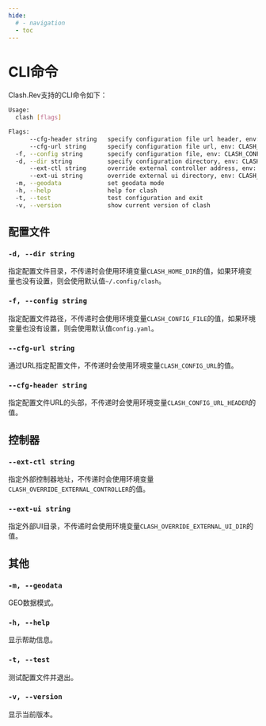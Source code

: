 ```yaml
---
hide:
  # - navigation
  - toc
---
```


# CLI命令

Clash.Rev支持的CLI命令如下：

```bash
Usage:
  clash [flags]

Flags:
      --cfg-header string   specify configuration file url header, env: CLASH_CONFIG_URL_HEADER
      --cfg-url string      specify configuration file url, env: CLASH_CONFIG_URL
  -f, --config string       specify configuration file, env: CLASH_CONFIG_FILE
  -d, --dir string          specify configuration directory, env: CLASH_HOME_DIR
      --ext-ctl string      override external controller address, env: CLASH_OVERRIDE_EXTERNAL_CONTROLLER
      --ext-ui string       override external ui directory, env: CLASH_OVERRIDE_EXTERNAL_UI_DIR
  -m, --geodata             set geodata mode
  -h, --help                help for clash
  -t, --test                test configuration and exit
  -v, --version             show current version of clash
```

## 配置文件

### `-d, --dir string`

指定配置文件目录，不传递时会使用环境变量`CLASH_HOME_DIR`的值，如果环境变量也没有设置，则会使用默认值`~/.config/clash`。

### `-f, --config string`

指定配置文件路径，不传递时会使用环境变量`CLASH_CONFIG_FILE`的值，如果环境变量也没有设置，则会使用默认值`config.yaml`。

### `--cfg-url string`

通过URL指定配置文件，不传递时会使用环境变量`CLASH_CONFIG_URL`的值。

### `--cfg-header string`

指定配置文件URL的头部，不传递时会使用环境变量`CLASH_CONFIG_URL_HEADER`的值。

## 控制器

### `--ext-ctl string`

指定外部控制器地址，不传递时会使用环境变量`CLASH_OVERRIDE_EXTERNAL_CONTROLLER`的值。

### `--ext-ui string`

指定外部UI目录，不传递时会使用环境变量`CLASH_OVERRIDE_EXTERNAL_UI_DIR`的值。

## 其他

### `-m, --geodata`

GEO数据模式。

### `-h, --help`

显示帮助信息。

### `-t, --test`

测试配置文件并退出。

### `-v, --version`

显示当前版本。
